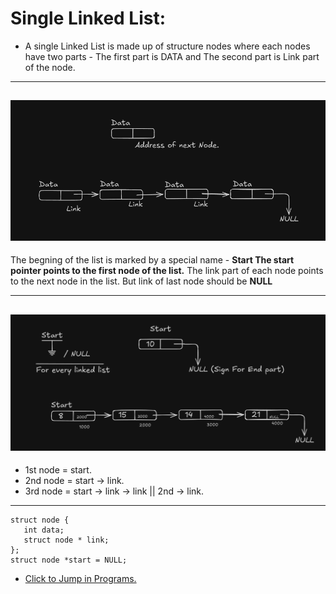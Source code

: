 # Single Linked List:
   - A single Linked List is made up of structure nodes where each nodes have two parts - The first part is DATA and The second part is Link part of the node.
---

![Single linked list node structure](Single_Linked_list_structure.png)
---

   The begning of the list is marked by a special name - **Start The start pointer points to the first node of the list.**
   The link part of each node points to the next node in the list. But link of last node should be **NULL**
   
---

![Single linked list Examples](Single_Linked_List_Example.png)
---
   - 1st node = start.
   - 2nd node = start -> link.
   - 3rd node = start -> link -> link || 2nd -> link.

---
     
```
struct node {
   int data;
   struct node * link;
};
struct node *start = NULL;
```

- [Click to Jump in Programs.](Single_LinkedList.c)
